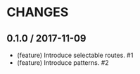 # CHANGES

## 0.1.0 / 2017-11-09

- (feature) Introduce selectable routes. #1
- (feature) Introduce patterns. #2
